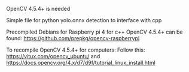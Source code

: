 OpenCV 4.5.4+ is needed 

Simple file for python yolo.onnx detection to interface with cpp

Precompiled Debians for Raspberry pi 4 for c++ OpenCV 4.5.4+ can be found:
https://github.com/prepkg/opencv-raspberrypi

To recompile OpenCV 4.5.4+ for computers:
Follow this:
https://vitux.com/opencv_ubuntu/
and
https://docs.opencv.org/4.x/d7/d9f/tutorial_linux_install.html

